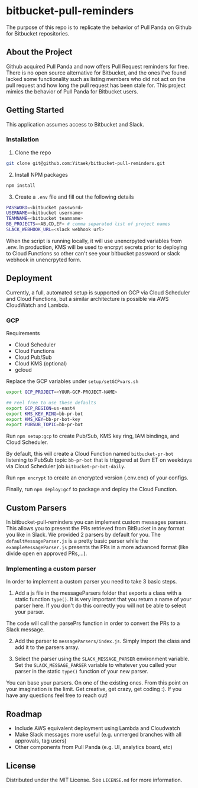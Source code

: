 # bitbucket-pull-reminders

The purpose of this repo is to replicate the behavior of Pull Panda on Github for Bitbucket repositories. 

## About the Project

Github acquired Pull Panda and now offers Pull Request reminders for free. There is no open source alternative for Bitbucket, and the ones I've found lacked some functionality such as listing members who did not act on the pull request and how long the pull request has been stale for. This project mimics the behavior of Pull Panda for Bitbucket users. 

## Getting Started

This application assumes access to Bitbucket and Slack. 

### Installation

1. Clone the repo
```sh
git clone git@github.com:Yitaek/bitbucket-pull-reminders.git
```

2. Install NPM packages
```sh
npm install
```

3. Create a `.env` file and fill out the following details
```sh
PASSWORD=<bitbucket password>
USERNAME=<bitbucket username>
TEAMNAME=<bitbucket teamname>
BB_PROJECTS=<AB,CD,EF> # comma separated list of project names
SLACK_WEBHOOK_URL=<slack webhook url>
```

When the script is running locally, it will use unencrpyted variables from .env. In production, KMS will be used to encrpyt secrets prior to deploying to Cloud Functions so other can't see your bitbucket password or slack webhook in unencrpyted form. 

## Deployment

Currently, a full, automated setup is supported on GCP via Cloud Scheduler and Cloud Functions, but a similar architecture is possible via AWS CloudWatch and Lambda. 

### GCP

Requirements
- Cloud Scheduler
- Cloud Functions
- Cloud Pub/Sub
- Cloud KMS (optional) 
- gcloud 

Replace the GCP variables under `setup/setGCPvars.sh` 

```sh
export GCP_PROJECT=<YOUR-GCP-PROJECT-NAME>

## Feel free to use these defaults
export GCP_REGION=us-east4
export KMS_KEY_RING=bb-pr-bot
export KMS_KEY=bb-pr-bot-key
export PUBSUB_TOPIC=bb-pr-bot
```

Run `npm setup:gcp` to create Pub/Sub, KMS key ring, IAM bindings, and Cloud Scheduler. 

By default, this will create a Cloud Function named `bitbucket-pr-bot` listening to PubSub topic `bb-pr-bot` that is triggered at 9am ET on weekdays via Cloud Scheduler job `bitbucket-pr-bot-daily`. 

Run `npm encrypt` to create an encrypted version (.env.enc) of your configs. 

Finally, run `npm deploy:gcf` to package and deploy the Cloud Function.

## Custom Parsers
In bitbucket-pull-reminders you can implement custom messages parsers.
This allows you to present the PRs retrieved from BitBucket in any format you like in Slack.
We provided 2 parsers by default for you. 
The `defaultMessageParser.js` is a pretty basic parser while the `exampleMessageParser.js` presents the PRs in a more advanced format (like divide open en approved PRs,...).

### Implementing a custom parser
In order to implement a custom parser you need to take 3 basic steps.

1. Add a js file in the messageParsers folder that exports a class with a static function `type()`.
It is very important that you return a name of your parser here. If you don't do this correctly you will not be able to select your parser.

The code will call the parsePrs function in order to convert the PRs to a Slack message.

2. Add the parser to `messageParsers/index.js`.
Simply import the class and add it to the parsers array.

3. Select the parser using the `SLACK_MESSAGE_PARSER` environment variable.
Set the `SLACK_MESSAGE_PARSER` variable to whatever you called your parser in the static `type()` function of your new parser.

You can base your parsers. On one of the existing ones.
From this point on your imagination is the limit. Get creative, get crazy, get coding :).
If you have any questions feel free to reach out!

## Roadmap

- Include AWS equivalent deployment using Lambda and Cloudwatch
- Make Slack messages more useful (e.g. unmerged branches with all approvals, tag users)
- Other components from Pull Panda (e.g. UI, analytics board, etc) 

## License

Distributed under the MIT License. See `LICENSE.md` for more information.
